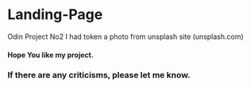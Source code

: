# Landing-Page
Odin Project No2
I had token a photo from unsplash site (unsplash.com)
#### Hope You like my project.
### If there are any criticisms, please let me know.